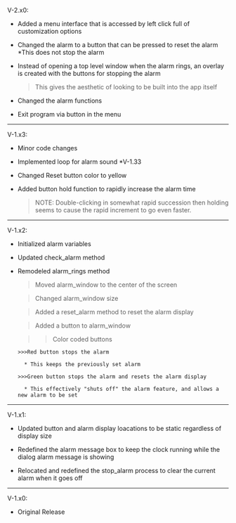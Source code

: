 V-2.x0:

  - Added a menu interface that is accessed by left click full of customization options

    >

  - Changed the alarm to a button that can be pressed to reset the alarm *This does not stop the alarm

  - Instead of opening a top level window when the alarm rings, an overlay is created with the buttons for stopping the alarm
    >This gives the aesthetic of looking to be built into the app itself

  - Changed the alarm functions

  - Exit program via button in the menu

----------

V-1.x3:

  - Minor code changes

  - Implemented loop for alarm sound *V-1.33

  - Changed Reset button color to yellow

  - Added button hold function to rapidly increase the alarm time

    >NOTE: Double-clicking in somewhat rapid succession then holding seems to cause the rapid increment to go even faster.

----------

V-1.x2:

  - Initialized alarm variables

  - Updated check_alarm method

  - Remodeled alarm_rings method

    >Moved alarm_window to the center of the screen

    >Changed alarm_window size

    >Added a reset_alarm method to reset the alarm display

    >Added a button to alarm_window

      >>Color coded buttons

        >>>Red button stops the alarm

          * This keeps the previously set alarm

        >>>Green button stops the alarm and resets the alarm display

          * This effectively "shuts off" the alarm feature, and allows a new alarm to be set

----------

V-1.x1:

  - Updated button and alarm display loacations to be static regardless of display size

  - Redefined the alarm message box to keep the clock running while the dialog alarm message is showing

  - Relocated and redefined the stop_alarm process to clear the current alarm when it goes off

----------

V-1.x0:

  - Original Release